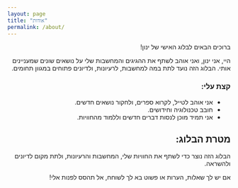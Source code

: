 ```yaml
---
layout: page
title: "אודות"
permalink: /about/
---
```


<div style="direction: rtl; text-align: right;">
<p class="message">
  ברוכים הבאים לבלוג האישי של ינון!
</p>

היי, אני ינון, ואני אוהב לשתף את ההגיגים והמחשבות שלי על נושאים שונים שמעניינים אותי. 
הבלוג הזה נועד לתת במה למחשבות, לרעיונות, ולדיונים פתוחים במגוון תחומים.

### קצת עלי:
- אני אוהב לטייל, לקרוא ספרים, ולחקור נושאים חדשים.
- חובב טכנולוגיה וחידושים.
- אני תמיד מוכן לנסות דברים חדשים וללמוד מהחוויות.

## מטרת הבלוג:
הבלוג הזה נוצר כדי לשתף את החוויות שלי, המחשבות והרעיונות, ולתת מקום לדיונים ולהשראה.

אם יש לך שאלות, הערות או פשוט בא לך לשוחח, אל תהסס לפנות אלי!


